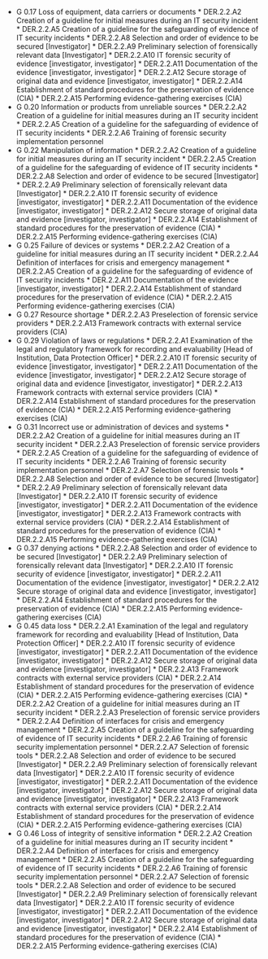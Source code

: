 * G 0.17 Loss of equipment, data carriers or documents
         * DER.2.2.A2 Creation of a guideline for initial measures during an IT security incident
         * DER.2.2.A5 Creation of a guideline for the safeguarding of evidence of IT security incidents
         * DER.2.2.A8 Selection and order of evidence to be secured [Investigator]
         * DER.2.2.A9 Preliminary selection of forensically relevant data [Investigator]
         * DER.2.2.A10 IT forensic security of evidence [investigator, investigator]
         * DER.2.2.A11 Documentation of the evidence [investigator, investigator]
         * DER.2.2.A12 Secure storage of original data and evidence [investigator, investigator]
         * DER.2.2.A14 Establishment of standard procedures for the preservation of evidence (CIA)
         * DER.2.2.A15 Performing evidence-gathering exercises (CIA)
* G 0.20 Information or products from unreliable sources
         * DER.2.2.A2 Creation of a guideline for initial measures during an IT security incident
         * DER.2.2.A5 Creation of a guideline for the safeguarding of evidence of IT security incidents
         * DER.2.2.A6 Training of forensic security implementation personnel
* G 0.22 Manipulation of information
         * DER.2.2.A2 Creation of a guideline for initial measures during an IT security incident
         * DER.2.2.A5 Creation of a guideline for the safeguarding of evidence of IT security incidents
         * DER.2.2.A8 Selection and order of evidence to be secured [Investigator]
         * DER.2.2.A9 Preliminary selection of forensically relevant data [Investigator]
         * DER.2.2.A10 IT forensic security of evidence [investigator, investigator]
         * DER.2.2.A11 Documentation of the evidence [investigator, investigator]
         * DER.2.2.A12 Secure storage of original data and evidence [investigator, investigator]
         * DER.2.2.A14 Establishment of standard procedures for the preservation of evidence (CIA)
         * DER.2.2.A15 Performing evidence-gathering exercises (CIA)
* G 0.25 Failure of devices or systems
         * DER.2.2.A2 Creation of a guideline for initial measures during an IT security incident
         * DER.2.2.A4 Definition of interfaces for crisis and emergency management
         * DER.2.2.A5 Creation of a guideline for the safeguarding of evidence of IT security incidents
         * DER.2.2.A11 Documentation of the evidence [investigator, investigator]
         * DER.2.2.A14 Establishment of standard procedures for the preservation of evidence (CIA)
         * DER.2.2.A15 Performing evidence-gathering exercises (CIA)
* G 0.27 Resource shortage
         * DER.2.2.A3 Preselection of forensic service providers
         * DER.2.2.A13 Framework contracts with external service providers (CIA)
* G 0.29 Violation of laws or regulations
         * DER.2.2.A1 Examination of the legal and regulatory framework for recording and evaluability [Head of Institution, Data Protection Officer]
         * DER.2.2.A10 IT forensic security of evidence [investigator, investigator]
         * DER.2.2.A11 Documentation of the evidence [investigator, investigator]
         * DER.2.2.A12 Secure storage of original data and evidence [investigator, investigator]
         * DER.2.2.A13 Framework contracts with external service providers (CIA)
         * DER.2.2.A14 Establishment of standard procedures for the preservation of evidence (CIA)
         * DER.2.2.A15 Performing evidence-gathering exercises (CIA)
* G 0.31 Incorrect use or administration of devices and systems
         * DER.2.2.A2 Creation of a guideline for initial measures during an IT security incident
         * DER.2.2.A3 Preselection of forensic service providers
         * DER.2.2.A5 Creation of a guideline for the safeguarding of evidence of IT security incidents
         * DER.2.2.A6 Training of forensic security implementation personnel
         * DER.2.2.A7 Selection of forensic tools
         * DER.2.2.A8 Selection and order of evidence to be secured [Investigator]
         * DER.2.2.A9 Preliminary selection of forensically relevant data [Investigator]
         * DER.2.2.A10 IT forensic security of evidence [investigator, investigator]
         * DER.2.2.A11 Documentation of the evidence [investigator, investigator]
         * DER.2.2.A13 Framework contracts with external service providers (CIA)
         * DER.2.2.A14 Establishment of standard procedures for the preservation of evidence (CIA)
         * DER.2.2.A15 Performing evidence-gathering exercises (CIA)
* G 0.37 denying actions
         * DER.2.2.A8 Selection and order of evidence to be secured [Investigator]
         * DER.2.2.A9 Preliminary selection of forensically relevant data [Investigator]
         * DER.2.2.A10 IT forensic security of evidence [investigator, investigator]
         * DER.2.2.A11 Documentation of the evidence [investigator, investigator]
         * DER.2.2.A12 Secure storage of original data and evidence [investigator, investigator]
         * DER.2.2.A14 Establishment of standard procedures for the preservation of evidence (CIA)
         * DER.2.2.A15 Performing evidence-gathering exercises (CIA)
* G 0.45 data loss
         * DER.2.2.A1 Examination of the legal and regulatory framework for recording and evaluability [Head of Institution, Data Protection Officer]
         * DER.2.2.A10 IT forensic security of evidence [investigator, investigator]
         * DER.2.2.A11 Documentation of the evidence [investigator, investigator]
         * DER.2.2.A12 Secure storage of original data and evidence [investigator, investigator]
         * DER.2.2.A13 Framework contracts with external service providers (CIA)
         * DER.2.2.A14 Establishment of standard procedures for the preservation of evidence (CIA)
         * DER.2.2.A15 Performing evidence-gathering exercises (CIA)
         * DER.2.2.A2 Creation of a guideline for initial measures during an IT security incident
         * DER.2.2.A3 Preselection of forensic service providers
         * DER.2.2.A4 Definition of interfaces for crisis and emergency management
         * DER.2.2.A5 Creation of a guideline for the safeguarding of evidence of IT security incidents
         * DER.2.2.A6 Training of forensic security implementation personnel
         * DER.2.2.A7 Selection of forensic tools
         * DER.2.2.A8 Selection and order of evidence to be secured [Investigator]
         * DER.2.2.A9 Preliminary selection of forensically relevant data [Investigator]
         * DER.2.2.A10 IT forensic security of evidence [investigator, investigator]
         * DER.2.2.A11 Documentation of the evidence [investigator, investigator]
         * DER.2.2.A12 Secure storage of original data and evidence [investigator, investigator]
         * DER.2.2.A13 Framework contracts with external service providers (CIA)
         * DER.2.2.A14 Establishment of standard procedures for the preservation of evidence (CIA)
         * DER.2.2.A15 Performing evidence-gathering exercises (CIA)
* G 0.46 Loss of integrity of sensitive information
         * DER.2.2.A2 Creation of a guideline for initial measures during an IT security incident
         * DER.2.2.A4 Definition of interfaces for crisis and emergency management
         * DER.2.2.A5 Creation of a guideline for the safeguarding of evidence of IT security incidents
         * DER.2.2.A6 Training of forensic security implementation personnel
         * DER.2.2.A7 Selection of forensic tools
         * DER.2.2.A8 Selection and order of evidence to be secured [Investigator]
         * DER.2.2.A9 Preliminary selection of forensically relevant data [Investigator]
         * DER.2.2.A10 IT forensic security of evidence [investigator, investigator]
         * DER.2.2.A11 Documentation of the evidence [investigator, investigator]
         * DER.2.2.A12 Secure storage of original data and evidence [investigator, investigator]
         * DER.2.2.A14 Establishment of standard procedures for the preservation of evidence (CIA)
         * DER.2.2.A15 Performing evidence-gathering exercises (CIA)
